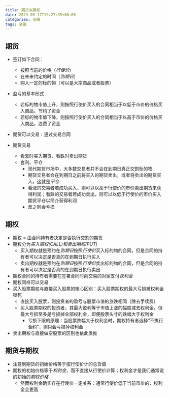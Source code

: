 ```yaml
---
title: 期货与期权
date: 2023-05-17T19:27:35+08:00
categories: 金融
tags: 金融
---
```


## 期货
- 签订如下合同：
  - 按照当前的价格（*行使价*）
  - 在未来约定的时间（*到期日*）
  - 购入一定的标的物（可以是大宗商品或者股票）
- 盈亏的基本形式
  - 若标的物市值上升，则按照行使价买入的合同相当于以低于市价的价格买入商品，节约了资金
  - 若标的物市值下降，则按照行使价买入的合同相当于以高于市价的价格买入商品，浪费了资金
  
- 期货可以交易：通过交易合同
- 期货交易
  - 看涨时买入期货，看跌时卖出期货
  - 套利、平仓
    - 现代期货市场中，大多数交易者并不会在到期日真正交割标的物
    - 期货交易者会在到期日之前将买入的期货卖出，或者将卖出的期货买入，这就是*平仓*
    - 看涨的交易者若成功买入，则可以以高于行使价的市价卖出期货来获得利润；看跌的交易者若成功卖出，则可以以低于行使价的市价买入期货平仓以简介获得利润
    - 反之则会亏损

## 期权
- 期权 = 由合同持有者决定是否执行交割的期货
- 期权分为*买入期权(CALL)*和*卖出期权(PUT)*
  - 买入期权就是预约在*到期日*按照*行使价*买入标的物的合同，但是合同的持有者可以决定是否真的在到期日执行买入
  - 卖出期权就是预约在*到期日*按照*行使价*卖出标的物的合同，但是合同的持有者可以决定是否真的在到期日执行卖出
- 期权合同的持有者需要在签署合同时向交易的对家支付*权利金*
- 期权同样可以交易
- 买入股票期权与直接买入股票的核心区别：买入股票期权的最大亏损被权利金锁死
  - 直接买入股票，则投资者的盈亏与股票市值的涨跌相同（除去手续费）
  - 买入股票期权的投资者，其最大盈利等于市值上涨的幅度减去权利金，但最大亏损至多是亏损掉全部权利金，即便股票头寸的跌幅大于权利金
    - 亏损下限的原理：当股票跌幅大于权利金时，期权持有者选择“不执行合约”，则只会亏损掉权利金
- 卖出期权与直接做空股票的区别也依此类推

## 期货与期权
- 注意到期货的初始价格等于按行使价计的总货值
- 期权的初始价格等于*权利金*，而不直接从行使价计算；权利金才是我们通常说的初始的*期权价格*
  - 然而权利金确实存在行使价一定关系：通常行使价低于当前市价的，权利金会更高
